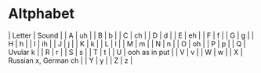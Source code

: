 # Altphabet

| Letter | Sound |
| A | uh |
| B | b |
| C | ch |
| D | d |
| E | eh |
| F | f |
| G | g |
| H | h |
| I | ih |
| J | j |
| K | k |
| L | l |
| M | m |
| N | n |
| O | oh |
| P | p |
| Q | Uvular k |
| R | r |
| S | s |
| T | t |
| U | ooh as in put |
| V | v |
| W | w |
| X | Russian x, German ch |
| Y | y |
| Z | z |

